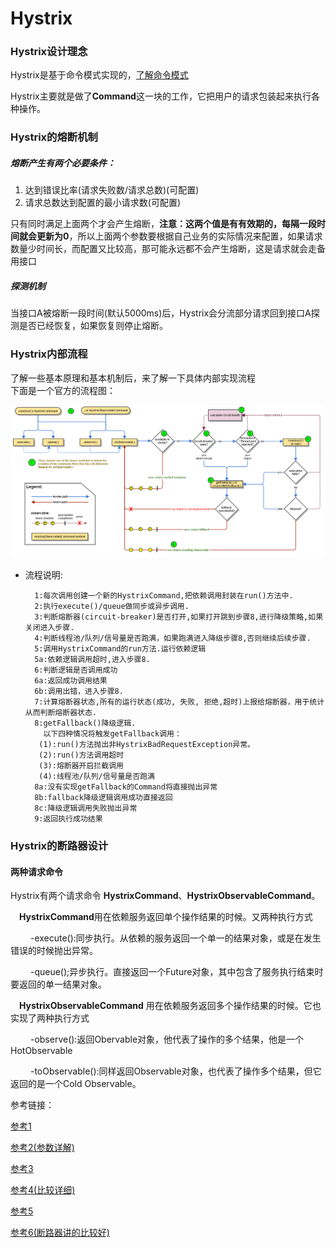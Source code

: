 # Hystrix

### Hystrix设计理念

Hystrix是基于命令模式实现的，[了解命令模式](https://github.com/shanyao19940801/BookeNote/blob/master/ReadingNotes/DaHuaSheJiMoShi/src/main/java/com/yao/chapter23_Command/Command.md)

Hystrix主要就是做了**Command**这一块的工作，它把用户的请求包装起来执行各种操作。

### Hystrix的熔断机制

##### 熔断产生有两个必要条件：<br>


1. 达到错误比率(请求失败数/请求总数)(可配置)
2.  请求总数达到配置的最小请求数(可配置)

只有同时满足上面两个才会产生熔断，**注意：这两个值是有有效期的，每隔一段时间就会更新为0**，所以上面两个参数要根据自己业务的实际情况来配置，如果请求数量少时间长，而配置又比较高，那可能永远都不会产生熔断，这是请求就会走备用接口

##### 探测机制

当接口A被熔断一段时间(默认5000ms)后，Hystrix会分流部分请求回到接口A探测是否已经恢复，如果恢复则停止熔断。


### Hystrix内部流程

了解一些基本原理和基本机制后，来了解一下具体内部实现流程<br>
下面是一个官方的流程图：

![流程图官方](https://github.com/shanyao19940801/BookeNote/blob/master/Hystrix/files/hystrix-command-flow-chart.png)
	
* 流程说明:
	
		1:每次调用创建一个新的HystrixCommand,把依赖调用封装在run()方法中.
		2:执行execute()/queue做同步或异步调用.
		3:判断熔断器(circuit-breaker)是否打开,如果打开跳到步骤8,进行降级策略,如果关闭进入步骤.
		4:判断线程池/队列/信号量是否跑满，如果跑满进入降级步骤8,否则继续后续步骤.
		5:调用HystrixCommand的run方法.运行依赖逻辑
		5a:依赖逻辑调用超时,进入步骤8.
		6:判断逻辑是否调用成功
		6a:返回成功调用结果
		6b:调用出错，进入步骤8.
		7:计算熔断器状态,所有的运行状态(成功, 失败, 拒绝,超时)上报给熔断器，用于统计从而判断熔断器状态.
		8:getFallback()降级逻辑.
		  以下四种情况将触发getFallback调用：
		 (1):run()方法抛出非HystrixBadRequestException异常。
		 (2):run()方法调用超时
		 (3):熔断器开启拦截调用
		 (4):线程池/队列/信号量是否跑满
		8a:没有实现getFallback的Command将直接抛出异常
		8b:fallback降级逻辑调用成功直接返回
		8c:降级逻辑调用失败抛出异常
		9:返回执行成功结果

### Hystrix的断路器设计


#### 两种请求命令

Hystrix有两个请求命令 **HystrixCommand**、**HystrixObservableCommand**。

　**HystrixCommand**用在依赖服务返回单个操作结果的时候。又两种执行方式

　　  -execute():同步执行。从依赖的服务返回一个单一的结果对象，或是在发生错误的时候抛出异常。

　　  -queue();异步执行。直接返回一个Future对象，其中包含了服务执行结束时要返回的单一结果对象。


　**HystrixObservableCommand** 用在依赖服务返回多个操作结果的时候。它也实现了两种执行方式

　　  -observe():返回Obervable对象，他代表了操作的多个结果，他是一个HotObservable

　　  -toObservable():同样返回Observable对象，也代表了操作多个结果，但它返回的是一个Cold Observable。

参考链接：

[参考1](https://www.jianshu.com/p/138f92aa83dc)

[参考2(参数详解)](https://blog.csdn.net/harris135/article/details/77879148?locationNum=3&fps=1)

[参考3](https://blog.csdn.net/hry2015/article/details/78554846)

[参考4(比较详细)](https://blog.csdn.net/zjcsuct/article/details/78198632)

[参考5](http://hwood.lofter.com/post/1cc7fbdc_e8c5c96)

[参考6(断路器讲的比较好)](https://blog.csdn.net/manzhizhen/article/details/80296655)





